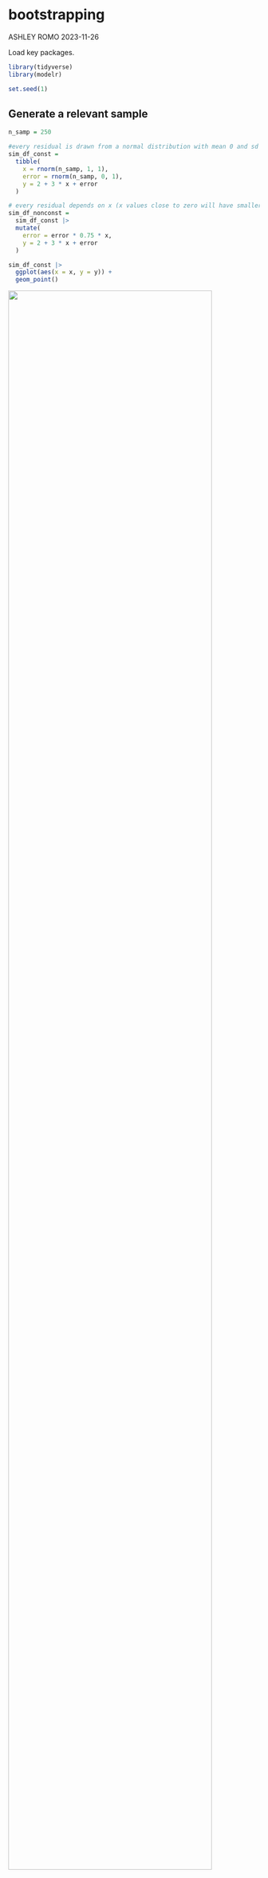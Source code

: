 bootstrapping
================
ASHLEY ROMO
2023-11-26

Load key packages.

``` r
library(tidyverse)
library(modelr)

set.seed(1)
```

## Generate a relevant sample

``` r
n_samp = 250

#every residual is drawn from a normal distribution with mean 0 and sd 1
sim_df_const = 
  tibble(
    x = rnorm(n_samp, 1, 1),
    error = rnorm(n_samp, 0, 1),
    y = 2 + 3 * x + error
  )

# every residual depends on x (x values close to zero will have smaller errors and x values close to one will have larger errors)
sim_df_nonconst = 
  sim_df_const |> 
  mutate(
    error = error * 0.75 * x, 
    y = 2 + 3 * x + error
  )

sim_df_const |> 
  ggplot(aes(x = x, y = y)) + 
  geom_point()
```

<img src="bootstrapping_files/figure-gfm/unnamed-chunk-3-1.png" width="90%" />

``` r
sim_df_nonconst |> 
  ggplot(aes(x = x, y = y)) +
  geom_point()
```

<img src="bootstrapping_files/figure-gfm/unnamed-chunk-3-2.png" width="90%" />

fit some linear models

``` r
sim_df_const |> 
  lm(y ~ x, data = _) |> 
  broom::tidy()
```

    ## # A tibble: 2 × 5
    ##   term        estimate std.error statistic   p.value
    ##   <chr>          <dbl>     <dbl>     <dbl>     <dbl>
    ## 1 (Intercept)     1.98    0.0981      20.2 3.65e- 54
    ## 2 x               3.04    0.0699      43.5 3.84e-118

``` r
sim_df_nonconst |> 
  lm(y ~ x, data = _) |> 
  broom::tidy() 
```

    ## # A tibble: 2 × 5
    ##   term        estimate std.error statistic   p.value
    ##   <chr>          <dbl>     <dbl>     <dbl>     <dbl>
    ## 1 (Intercept)     1.93    0.105       18.5 1.88e- 48
    ## 2 x               3.11    0.0747      41.7 5.76e-114

``` r
# lm assumes the assumptions of linear regression: aka that there is constant variance across the domain even when the data truly does not have constant variance 
# we need to do in the setting of nonconstant variance is deal with it in a way that allows us to get accurate confidence intervals despite the fact that the generating process is not what we assumed theoretically
```

## Draw and analyze a bootstrap sample

Start with a little function

``` r
boot_sample = function(df) {
  
  sample_frac(df, replace = TRUE)
}
```

Let’s see how this works

``` r
sim_df_nonconst |> 
  boot_sample() |> 
  ggplot(aes(x = x, y = y)) +
  geom_point(alpha = 0.5) +
  stat_smooth(method = "lm")
```

    ## `geom_smooth()` using formula = 'y ~ x'

<img src="bootstrapping_files/figure-gfm/unnamed-chunk-6-1.png" width="90%" />

## Draw a lot of samples and analyze them

``` r
# 100 boostraps, fit a linear model to those, take a the estimated intercept and slopes for each of those, and look at the distribution of those 

# for each iteration of i in strap number, run boot_sample function on sim_df_nonconst

boot_straps = 
  tibble(strap_number = 1:1000) |> 
  mutate(
    strap_sample = map(strap_number, \(i) boot_sample(sim_df_nonconst)))


#sample to sample variability (different bootstrap sample each time you do it)
boot_straps |> 
  pull(strap_sample) |> 
  nth(1) |> 
  arrange(x)
```

    ## # A tibble: 250 × 3
    ##         x   error       y
    ##     <dbl>   <dbl>   <dbl>
    ##  1 -1.89   1.62   -2.04  
    ##  2 -1.89   1.62   -2.04  
    ##  3 -1.21  -0.781  -2.43  
    ##  4 -1.21  -0.781  -2.43  
    ##  5 -1.00   0.832  -0.169 
    ##  6 -0.989 -1.97   -2.93  
    ##  7 -0.914 -0.908  -1.65  
    ##  8 -0.606 -0.106   0.0774
    ##  9 -0.536  0.0227  0.413 
    ## 10 -0.524 -0.536  -0.106 
    ## # ℹ 240 more rows

``` r
boot_straps |> 
  pull(strap_sample) |> 
  nth(2) |> 
  arrange(x)
```

    ## # A tibble: 250 × 3
    ##         x  error       y
    ##     <dbl>  <dbl>   <dbl>
    ##  1 -1.29   1.40  -0.454 
    ##  2 -0.989 -1.97  -2.93  
    ##  3 -0.914 -0.908 -1.65  
    ##  4 -0.914 -0.908 -1.65  
    ##  5 -0.805  0.292 -0.123 
    ##  6 -0.805  0.292 -0.123 
    ##  7 -0.665 -0.544 -0.539 
    ##  8 -0.641 -0.416 -0.338 
    ##  9 -0.606 -0.106  0.0774
    ## 10 -0.606 -0.106  0.0774
    ## # ℹ 240 more rows

Now we do the ‘lm’ fit

``` r
boot_results = 
  boot_straps |> 
  mutate(
    models = map(strap_sample, \(df) lm(y ~ x, data = df)),
    results = map(models, broom::tidy)
  ) |> 
  select(strap_number, results) |> 
  unnest(results)
```

Try to summarize these results = get a bootstrap

``` r
#standard error of an estimate is the standard deviation of that estimate across repeated samples

#compute the standard deviation of the estimated coefficients
boot_results |> 
  group_by(term) |> 
  summarize(
    se = sd(estimate)
  )
```

    ## # A tibble: 2 × 2
    ##   term            se
    ##   <chr>        <dbl>
    ## 1 (Intercept) 0.0747
    ## 2 x           0.101

``` r
#in a bootstrap, you should have less variability on the intercept and more variability in the slope comparied to the sim_df_nonconst
```

look at distribution

``` r
boot_results |> 
  filter(term == "x") |> 
  ggplot(aes(x=estimate)) +
  geom_density()
```

<img src="bootstrapping_files/figure-gfm/unnamed-chunk-10-1.png" width="90%" />

can I construct a CI

``` r
#need more bootstrap samples to construct confidence intervals than to construct a se

boot_results |> 
  group_by(term) |> 
  summarize(
    ci_lower = quantile(estimate, 0.025),
    ci_upper = quantile(estimate, 0.025)
  )
```

    ## # A tibble: 2 × 3
    ##   term        ci_lower ci_upper
    ##   <chr>          <dbl>    <dbl>
    ## 1 (Intercept)     1.79     1.79
    ## 2 x               2.91     2.91
